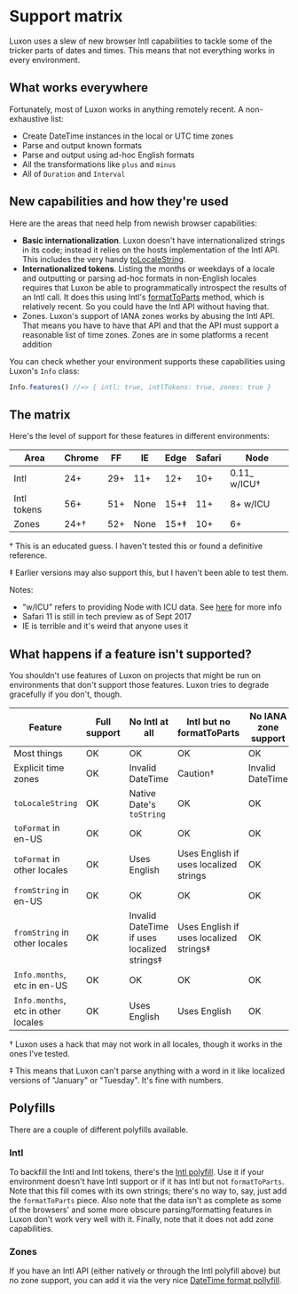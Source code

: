# Support matrix

Luxon uses a slew of new browser Intl capabilities to tackle some of the tricker parts of dates and times. This means that not everything works in every environment.

## What works everywhere

Fortunately, most of Luxon works in anything remotely recent. A non-exhaustive list:

 * Create DateTime instances in the local or UTC time zones
 * Parse and output known formats
 * Parse and output using ad-hoc English formats
 * All the transformations like `plus` and `minus`
 * All of `Duration` and `Interval`

## New capabilities and how they're used

Here are the areas that need help from newish browser capabilities:

 * **Basic internationalization**. Luxon doesn't have internationalized strings in its code; instead it relies on the hosts implementation of the Intl API. This includes the very handy [toLocaleString](../class/src/datetime.js~DateTime.html#instance-method-toLocaleString).
 * **Internationalized tokens**. Listing the months or weekdays of a locale and outputting or parsing ad-hoc formats in non-English locales requires that Luxon be able to programmatically introspect the results of an Intl call. It does this using Intl's [formatToParts](https://developer.mozilla.org/en-US/docs/Web/JavaScript/Reference/Global_Objects/DateTimeFormat/formatToParts) method, which is relatively recent. So you could have the Intl API without having that.
 * Zones. Luxon's support of IANA zones works by abusing the Intl API. That means you have to have that API and that the API must support a reasonable list of time zones. Zones are in some platforms a recent addition

You can check whether your environment supports these capabilities using Luxon's `Info` class:

```js
Info.features() //=> { intl: true, intlTokens: true, zones: true }
```

## The matrix

Here's the level of support for these features in different environments:

| Area        | Chrome |  FF | IE   | Edge | Safari | Node         |
|-------------|--------|-----|------|------|--------|--------------|
| Intl        |    24+ | 29+ | 11+  | 12+  |    10+ | 0.11_ w/ICU† |
| Intl tokens |    56+ | 51+ | None | 15+‡ |    11+ | 8+ w/ICU     |
| Zones       |   24+† | 52+ | None | 15+‡ |    10+ | 6+           |

† This is an educated guess. I haven't tested this or found a definitive reference.

‡ Earlier versions may also support this, but I haven't been able to test them.

Notes:
 * "w/ICU" refers to providing Node with ICU data. See [here](https://github.com/nodejs/node/wiki/Intl) for more info
 * Safari 11 is still in tech preview as of Sept 2017
 * IE is terrible and it's weird that anyone uses it

## What happens if a feature isn't supported?

You shouldn't use features of Luxon on projects that might be run on environments that don't support those features. Luxon tries to degrade gracefully if you don't, though.

| Feature                             | Full support | No Intl at all                              | Intl but no formatToParts               | No IANA zone support |
|-------------------------------------|--------------|---------------------------------------------|-----------------------------------------|----------------------|
| Most things                         | OK           | OK                                          | OK                                      | OK                   |
| Explicit time zones                 | OK           | Invalid DateTime                            | Caution†                                | Invalid DateTime     |
| `toLocaleString`                    | OK           | Native Date's `toString`                    | OK                                      | OK                   |
| `toFormat` in en-US                 | OK           | OK                                          | OK                                      | OK                   |
| `toFormat` in other locales         | OK           | Uses English                                | Uses English if uses localized strings  | OK                   |
| `fromString` in en-US               | OK           | OK                                          | OK                                      | OK                   |
| `fromString` in other locales       | OK           | Invalid DateTime if uses localized strings‡ | Uses English if uses localized strings‡ | OK                   |
| `Info.months`, etc in en-US         | OK           | OK                                          | OK                                      | OK                   |
| `Info.months`, etc in other locales | OK           | Uses English                                | Uses English                            | OK                   |

† Luxon uses a hack that may not work in all locales, though it works in the ones I've tested.

‡ This means that Luxon can't parse anything with a word in it like localized versions of "January" or "Tuesday". It's fine with numbers.

## Polyfills

There are a couple of different polyfills available.

### Intl

To backfill the Intl and Intl tokens, there's the [Intl polyfill](https://github.com/andyearnshaw/Intl.js/). Use it if your environment doesn't have Intl support or if it has Intl but not `formatToParts`. Note that this fill comes with its own strings; there's no way to, say, just add the `formatToParts` piece. Also note that the data isn't as complete as some of the browsers' and some more obscure parsing/formatting features in Luxon don't work very well with it. Finally, note that it does not add zone capabilities.

### Zones

If you have an Intl API (either natively or through the Intl polyfill above) but no zone support, you can add it via the very nice [DateTime format pollyfill](https://github.com/yahoo/date-time-format-timezone).
